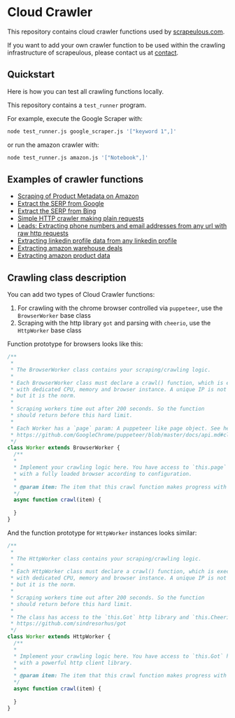 # Cloud Crawler

This repository contains cloud crawler functions used by [scrapeulous.com](https://scrapeulous.com/).

If you want to add your own crawler function to be used within the crawling infrastructure of scrapeulous, please contact us at [contact](https://scrapeulous.com/contact/).

## Quickstart

Here is how you can test all crawling functions locally.

This repository contains a `test_runner` program.

For example, execute the Google Scraper with:

```bash
node test_runner.js google_scraper.js '["keyword 1",]'
```

or run the amazon crawler with:

```bash
node test_runner.js amazon.js '["Notebook",]'
```

## Examples of crawler functions

+ [Scraping of Product Metadata on Amazon](amazon.js)
+ [Extract the SERP from Google](google_scraper.js)
+ [Extract the SERP from Bing](bing_scraper.js)
+ [Simple HTTP crawler making plain requests](http.js)
+ [Leads: Extracting phone numbers and email addresses from any url with raw http requests](leads.js)
+ [Extracting linkedin profile data from any linkedin profile](linkedin.js)
+ [Extracting amazon warehouse deals](amazon_wh.js)
+ [Extracting amazon product data](product_info_amazon.js)

## Crawling class description

You can add two types of Cloud Crawler functions:

1. For crawling with the chrome browser controlled via `puppeteer`, use the `BrowserWorker` base class
2. Scraping with the http library `got` and parsing with `cheerio`, use the `HttpWorker` base class

Function prototype for browsers looks like this:

```js
/**
 *
 * The BrowserWorker class contains your scraping/crawling logic.
 *
 * Each BrowserWorker class must declare a crawl() function, which is executed on a distributed unique machine
 * with dedicated CPU, memory and browser instance. A unique IP is not guaranteed,
 * but it is the norm.
 *
 * Scraping workers time out after 200 seconds. So the function
 * should return before this hard limit.
 *
 * Each Worker has a `page` param: A puppeteer like page object. See here:
 * https://github.com/GoogleChrome/puppeteer/blob/master/docs/api.md#class-page
 */
class Worker extends BrowserWorker {
  /**
  *
  * Implement your crawling logic here. You have access to `this.page` here
  * with a fully loaded browser according to configuration.
  *
  * @param item: The item that this crawl function makes progress with
  */
  async function crawl(item) {
  
  }
}
```

And the function prototype for `HttpWorker` instances looks similar:

```js
/**
 *
 * The HttpWorker class contains your scraping/crawling logic.
 *
 * Each HttpWorker class must declare a crawl() function, which is executed on a distributed unique machine
 * with dedicated CPU, memory and browser instance. A unique IP is not guaranteed,
 * but it is the norm.
 *
 * Scraping workers time out after 200 seconds. So the function
 * should return before this hard limit.
 *
 * The class has access to the `this.Got` http library and `this.Cheerio` for parsing html documents.
 * https://github.com/sindresorhus/got
 */
class Worker extends HttpWorker {
  /**
  *
  * Implement your crawling logic here. You have access to `this.Got` here
  * with a powerful http client library.
  *
  * @param item: The item that this crawl function makes progress with
  */
  async function crawl(item) {
  
  }
}
```
